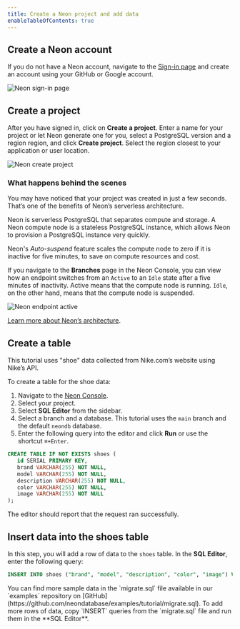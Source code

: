 ```yaml
---
title: Create a Neon project and add data
enableTableOfContents: true
---
```


## Create a Neon account

If you do not have a Neon account, navigate to the [Sign-in page](https://console.neon.tech/sign_in) and create an account using your GitHub or Google account.

![Neon sign-in page](/docs/get-started-with-neon/neon_signin.png)

## Create a project

After you have signed in, click on **Create a project**. Enter a name for your project or let Neon generate one for you, select a PostgreSQL version and a region region, and click **Create project**. Select the region closest to your application or user location.

![Neon create project](/docs/get-started-with-neon/neon_create_project.png)

### What happens behind the scenes

You may have noticed that your project was created in just a few seconds. That’s one of the benefits of Neon’s serverless architecture.

Neon is serverless PostgreSQL that separates compute and storage. A Neon compute node is a stateless PostgreSQL instance, which allows Neon to provision a PostgreSQL instance very quickly.

Neon's _Auto-suspend_ feature scales the compute node to zero if it is inactive for five minutes, to save on compute resources and cost.

If you navigate to the **Branches** page in the Neon Console, you can view how an endpoint switches from an `Active` to an `Idle` state after a five minutes of inactivity. Active means that the compute node is running. `Idle`, on the other hand, means that the compute node is suspended.

![Neon endpoint active](/docs/get-started-with-neon/neon_endpoint_active.png)

[Learn more about Neon’s architecture](https://neon.tech/docs/introduction/architecture-overview/).

## Create a table

This tutorial uses "shoe" data collected from Nike.com’s website using Nike’s API.

To create a table for the shoe data:

1. Navigate to the [Neon Console](https://console.neon.tech/app/projects).
2. Select your project.
3. Select **SQL Editor** from the sidebar.
4. Select a branch and a database. This tutorial uses the `main` branch and the default `neondb` database.
5. Enter the following query into the editor and click **Run** or use the shortcut `⌘+Enter`.

```sql
CREATE TABLE IF NOT EXISTS shoes (
   id SERIAL PRIMARY KEY,
   brand VARCHAR(255) NOT NULL,
   model VARCHAR(255) NOT NULL,
   description VARCHAR(255) NOT NULL,
   color VARCHAR(255) NOT NULL,
   image VARCHAR(255) NOT NULL
);
```

The editor should report that the request ran successfully.

## Insert data into the shoes table

In this step, you will add a row of data to the `shoes` table. In the **SQL Editor**, enter the following query:

```sql
INSERT INTO shoes ("brand", "model", "description", "color", "image") VALUES ('Nike', 'Air Zoom Alphafly', 'Men''s Road Racing Shoes', 'Scream Green/Bright Crimson/Honeydew/Black', 'https://static.nike.com/a/images/c_limit,w_400,f_auto/t_product_v1/c24ddc33-6e38-4cc9-b548-dc48cd3528ea/image.jpg');
```

<Admonition type="tip">
You can find more sample data in the `migrate.sql` file available in our `examples` repository on [GitHub](https://github.com/neondatabase/examples/tutorial/migrate.sql).
To add more rows of data, copy `INSERT` queries from the `migrate.sql` file and run them in the **SQL Editor**.
</Admonition>
